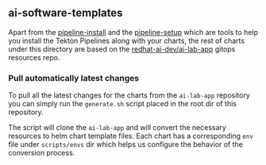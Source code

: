 ## ai-software-templates

Apart from the [pipeline-install](./pipeline-install/) and the [pipeline-setup](./pipeline-setup/) which are tools to help you install the Tekton Pipelines along with your charts, the rest of charts under this directory are based on the [redhat-ai-dev/ai-lab-app](https://github.com/redhat-ai-dev/ai-lab-app) gitops resources repo.

### Pull automatically latest changes

To pull all the latest changes for the charts from the `ai-lab-app` repository you can simply run the `generate.sh` script placed in the root dir of this repository.

The script will clone the `ai-lab-app` and will convert the necessary resources to helm chart template files. Each chart has a corresponding `env` file under `scripts/envs` dir which helps us configure the behavior of the conversion process.
